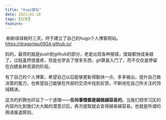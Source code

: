 ```yaml
---
title: "Hugo建站"
date: 2023-01-18
tags: [日常]
feature: 
---
```


​       断断续续耗时三天，终于建立了自己的hugo个人博客网站。https://dragonlau0924.github.io/

<!--more-->

​        妈的，最烦的就是push到github的部分，老是出现各种报错，度娘都快成亲娘了。过程虽然很蛋疼，但是也学会了很多东西，git算是入门了，而不仅仅是停留在白嫖各种资源的阶段。

​        有了自己的个人博客，希望自己以后能够更新得勤快一点，多多输出，提升自己做决策的能力，也希望自己能够在外部的交流中找到反馈，不断地在自己所关注的领域精进。

​        这次的折腾也印证了一个道理——**任何事情都是越做越容易的**。当我们把学习区的内容内化到我们大大脑的潜意识后，再次提取就会变得越来越容易。也就是所谓的用进废退原则。


